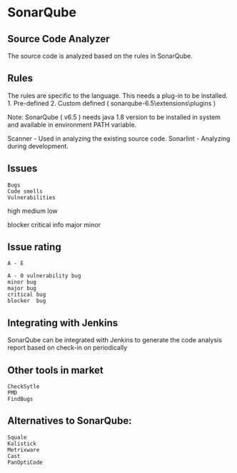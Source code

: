 # SonarQube

## Source Code Analyzer
The source code is analyzed based on the rules in SonarQube. 

## Rules
The rules are specific to the language. This needs a plug-in to be installed.
	1. Pre-defined
	2. Custom defined ( sonarqube-6.5\extensions\plugins )
	
Note: SonarQube ( v6.5 ) needs java 1.8 version to be installed in system and available in environment PATH variable.


Scanner - Used in analyzing the existing source code.
Sonarlint - Analyzing during development.
	
	
## Issues
	Bugs
	Code smells
	Vulnerabilities
	

high
medium
low


blocker
critical
info
major
minor


## Issue rating
	A - E
	
	A - 0 vulnerability bug
	minor bug 
	major bug
	critical bug
	blocker  bug

## Integrating with Jenkins
SonarQube can be integrated with Jenkins to generate the code analysis report based on check-in on periodically






## Other tools in market
	CheckSytle
	PMD
	FindBugs

## Alternatives to SonarQube:
	Squale
	Kalistick
	Metrixware
	Cast
	PanOptiCode
